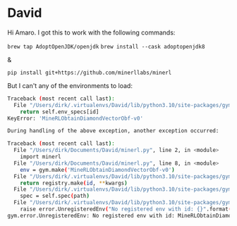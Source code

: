 # David

Hi Amaro. I got this to work with the following commands:

`brew tap AdoptOpenJDK/openjdk`
`brew install --cask adoptopenjdk8`

&

`pip install git+https://github.com/minerllabs/minerl`

But I can't any of the environments to load:

```bash
Traceback (most recent call last):
  File "/Users/dirk/.virtualenvs/David/lib/python3.10/site-packages/gym/envs/registration.py", line 150, in spec
    return self.env_specs[id]
KeyError: 'MineRLObtainDiamondVectorObf-v0'

During handling of the above exception, another exception occurred:

Traceback (most recent call last):
  File "/Users/dirk/Documents/David/minerl.py", line 2, in <module>
    import minerl
  File "/Users/dirk/Documents/David/minerl.py", line 8, in <module>
    env = gym.make('MineRLObtainDiamondVectorObf-v0')
  File "/Users/dirk/.virtualenvs/David/lib/python3.10/site-packages/gym/envs/registration.py", line 184, in make
    return registry.make(id, **kwargs)
  File "/Users/dirk/.virtualenvs/David/lib/python3.10/site-packages/gym/envs/registration.py", line 105, in make
    spec = self.spec(path)
  File "/Users/dirk/.virtualenvs/David/lib/python3.10/site-packages/gym/envs/registration.py", line 167, in spec
    raise error.UnregisteredEnv("No registered env with id: {}".format(id))
gym.error.UnregisteredEnv: No registered env with id: MineRLObtainDiamondVectorObf-v0
```